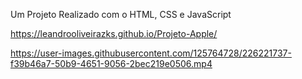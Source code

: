 Um Projeto Realizado com  o HTML, CSS e JavaScript


https://leandrooliveirazks.github.io/Projeto-Apple/




https://user-images.githubusercontent.com/125764728/226221737-f39b46a7-50b9-4651-9056-2bec219e0506.mp4

